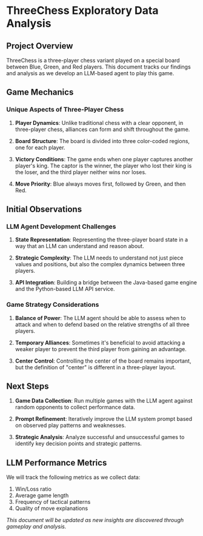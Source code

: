 # ThreeChess Exploratory Data Analysis

## Project Overview

ThreeChess is a three-player chess variant played on a special board between Blue, Green, and Red players. This document tracks our findings and analysis as we develop an LLM-based agent to play this game.

## Game Mechanics

### Unique Aspects of Three-Player Chess

1. **Player Dynamics**: Unlike traditional chess with a clear opponent, in three-player chess, alliances can form and shift throughout the game.

2. **Board Structure**: The board is divided into three color-coded regions, one for each player.

3. **Victory Conditions**: The game ends when one player captures another player's king. The captor is the winner, the player who lost their king is the loser, and the third player neither wins nor loses.

4. **Move Priority**: Blue always moves first, followed by Green, and then Red.

## Initial Observations

### LLM Agent Development Challenges

1. **State Representation**: Representing the three-player board state in a way that an LLM can understand and reason about.

2. **Strategic Complexity**: The LLM needs to understand not just piece values and positions, but also the complex dynamics between three players.

3. **API Integration**: Building a bridge between the Java-based game engine and the Python-based LLM API service.

### Game Strategy Considerations

1. **Balance of Power**: The LLM agent should be able to assess when to attack and when to defend based on the relative strengths of all three players.

2. **Temporary Alliances**: Sometimes it's beneficial to avoid attacking a weaker player to prevent the third player from gaining an advantage.

3. **Center Control**: Controlling the center of the board remains important, but the definition of "center" is different in a three-player layout.

## Next Steps

1. **Game Data Collection**: Run multiple games with the LLM agent against random opponents to collect performance data.

2. **Prompt Refinement**: Iteratively improve the LLM system prompt based on observed play patterns and weaknesses.

3. **Strategic Analysis**: Analyze successful and unsuccessful games to identify key decision points and strategic patterns.

## LLM Performance Metrics

We will track the following metrics as we collect data:

1. Win/Loss ratio
2. Average game length
3. Frequency of tactical patterns
4. Quality of move explanations

_This document will be updated as new insights are discovered through gameplay and analysis._ 